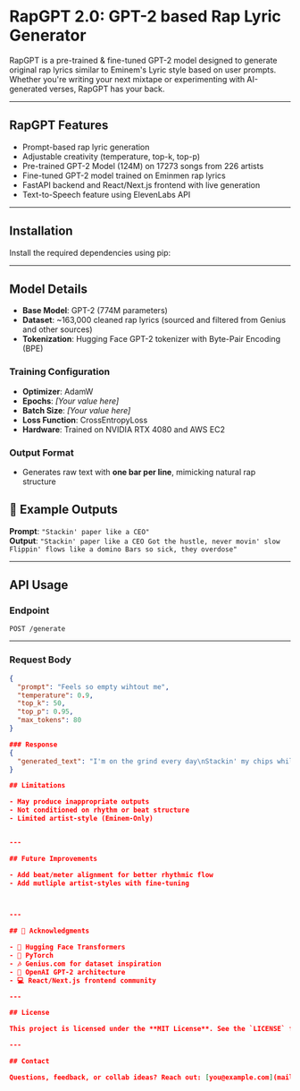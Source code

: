 # RapGPT 2.0: GPT-2 based Rap Lyric Generator

RapGPT is a pre-trained & fine-tuned GPT-2 model designed to generate original rap lyrics similar to Eminem's Lyric style based on user prompts. Whether you're writing your next mixtape or experimenting with AI-generated verses, RapGPT has your back.

---

## RapGPT Features

- Prompt-based rap lyric generation
- Adjustable creativity (temperature, top-k, top-p)
- Pre-trained GPT-2 Model (124M) on 17273 songs from 226 artists
- Fine-tuned GPT-2 model trained on Eminmen rap lyrics
- FastAPI backend and React/Next.js frontend with live generation
- Text-to-Speech feature using ElevenLabs API

---
## Installation

Install the required dependencies using pip:


---

## Model Details

- **Base Model**: GPT-2 (774M parameters)
- **Dataset**: ~163,000 cleaned rap lyrics (sourced and filtered from Genius and other sources)
- **Tokenization**: Hugging Face GPT-2 tokenizer with Byte-Pair Encoding (BPE)

### Training Configuration

- **Optimizer**: AdamW
- **Epochs**: *[Your value here]*
- **Batch Size**: *[Your value here]*
- **Loss Function**: CrossEntropyLoss
- **Hardware**: Trained on NVIDIA RTX 4080 and AWS EC2



### Output Format

- Generates raw text with **one bar per line**, mimicking natural rap structure


## 🎤 Example Outputs

**Prompt**: `"Stackin' paper like a CEO"`  
**Output**: `"Stackin' paper like a CEO
Got the hustle, never movin' slow
Flippin' flows like a domino
Bars so sick, they overdose"`

---

## API Usage

### Endpoint

`POST /generate`

---

### Request Body

```json
{
  "prompt": "Feels so empty wihtout me",
  "temperature": 0.9,
  "top_k": 50,
  "top_p": 0.95,
  "max_tokens": 80
}

### Response
{
  "generated_text": "I'm on the grind every day\nStackin' my chips while I pave the way..."
}

## Limitations

- May produce inappropriate outputs  
- Not conditioned on rhythm or beat structure  
- Limited artist-style (Eminem-Only)


---

## Future Improvements

- Add beat/meter alignment for better rhythmic flow  
- Add mutliple artist-styles with fine-tuning



---

## 🙏 Acknowledgments

- 🤗 Hugging Face Transformers  
- 🧠 PyTorch  
- 🎶 Genius.com for dataset inspiration  
- 🧱 OpenAI GPT-2 architecture  
- 💻 React/Next.js frontend community  

---

## License

This project is licensed under the **MIT License**. See the `LICENSE` file for details.

---

## Contact

Questions, feedback, or collab ideas? Reach out: [you@example.com](mailto:you@example.com)

